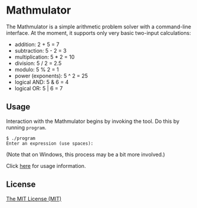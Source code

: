Mathmulator
===========

The Mathmulator is a simple arithmetic problem solver with a
command-line interface.  At the moment, it supports only very basic
two-input calculations:

* addition: 2 + 5 = 7
* subtraction: 5 - 2 = 3
* multiplication: 5 * 2 = 10
* division: 5 / 2 = 2.5
* modulo: 5 % 2 = 1
* power (exponents): 5 ^ 2 = 25
* logical AND: 5 & 6 = 4
* logical OR: 5 | 6 = 7

Usage
-----

Interaction with the Mathmulator begins by invoking the tool.  Do this
by running `program`.

```
$ ./program
Enter an expression (use spaces): 
```

(Note that on Windows, this process may be a bit more involved.)

Click [here](/ctf/code/git/projects.testproject/scm.Pull_Request_Test/file/USAGE.md) for usage information.

License
-------

[The MIT License (MIT)](/ctf/code/git/projects.testproject/scm.Pull_Request_Test/file/LICENSE)

